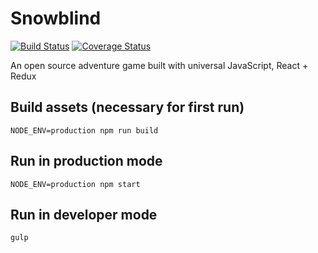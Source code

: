 # Snowblind

[![Build Status](https://travis-ci.org/SiCurious/snowblind.svg)](https://travis-ci.org/SiCurious/snowblind)
[![Coverage Status](https://coveralls.io/repos/SiCurious/snowblind/badge.svg?branch=master&service=github)](https://coveralls.io/github/SiCurious/snowblind?branch=master)

An open source adventure game built with universal JavaScript, React + Redux

## Build assets (necessary for first run)

```
NODE_ENV=production npm run build
```

## Run in production mode

```
NODE_ENV=production npm start
```

## Run in developer mode

```
gulp
```

